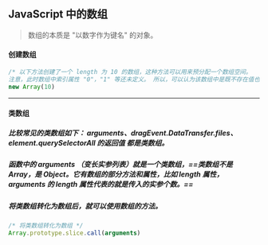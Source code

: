 ## JavaScript 中的数组

> 数组的本质是 "以数字作为键名" 的对象。

#### 创建数组
```javascript
/* 以下方法创建了一个 length 为 10 的数组，这种方法可以用来预分配一个数组空间。
注意，此时数组中索引属性 "0"，"1" 等还未定义。 所以，可以认为该数组中是既不存在值也不存在索引的。 */
new Array(10)
```



---
#### 类数组
##### 比较常见的类数组如下： arguments、dragEvent.DataTransfer.files、element.querySelectorAll 的返回值 都是类数组。

##### 函数中的 arguments （变长实参列表）就是一个类数组，==类数组不是 Array，是 Object。它有数组的部分方法和属性，比如 length 属性，arguments 的 length 属性代表的就是传入的实参个数。==

##### 将类数组转化为数组后，就可以使用数组的方法。

```javascript
/* 将类数组转化为数组 */
Array.prototype.slice.call(arguments) 
```



